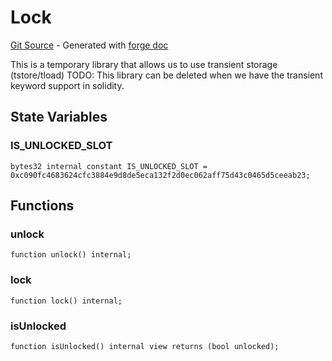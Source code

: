 # Lock
[Git Source](https://github.com/uniswap/v4-core/blob/d4185626c68e29de37023e453623d44cb9c12b51/src/libraries/Lock.sol) - Generated with [forge doc](https://book.getfoundry.sh/reference/forge/forge-doc)

This is a temporary library that allows us to use transient storage (tstore/tload)
TODO: This library can be deleted when we have the transient keyword support in solidity.


## State Variables
### IS_UNLOCKED_SLOT

```solidity
bytes32 internal constant IS_UNLOCKED_SLOT = 0xc090fc4683624cfc3884e9d8de5eca132f2d0ec062aff75d43c0465d5ceeab23;
```


## Functions
### unlock


```solidity
function unlock() internal;
```

### lock


```solidity
function lock() internal;
```

### isUnlocked


```solidity
function isUnlocked() internal view returns (bool unlocked);
```

